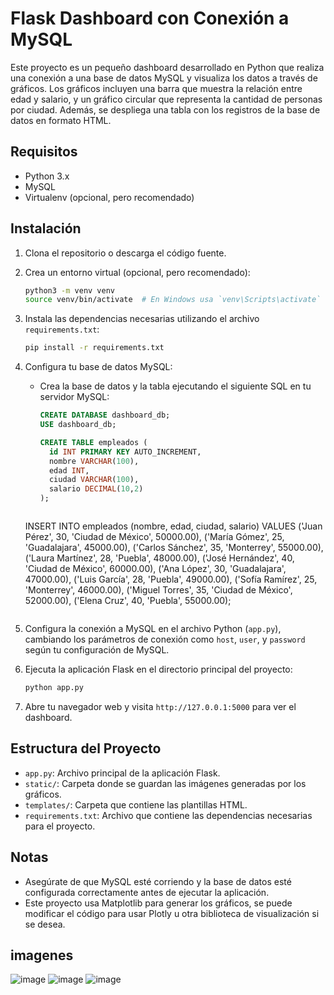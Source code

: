 
# Flask Dashboard con Conexión a MySQL

Este proyecto es un pequeño dashboard desarrollado en Python que realiza una conexión a una base de datos MySQL y visualiza los datos a través de gráficos. Los gráficos incluyen una barra que muestra la relación entre edad y salario, y un gráfico circular que representa la cantidad de personas por ciudad. Además, se despliega una tabla con los registros de la base de datos en formato HTML.

## Requisitos

- Python 3.x
- MySQL
- Virtualenv (opcional, pero recomendado)

## Instalación

1. Clona el repositorio o descarga el código fuente.

2. Crea un entorno virtual (opcional, pero recomendado):

   ```bash
   python3 -m venv venv
   source venv/bin/activate  # En Windows usa `venv\Scripts\activate`
   ```

3. Instala las dependencias necesarias utilizando el archivo `requirements.txt`:

   ```bash
   pip install -r requirements.txt
   ```

4. Configura tu base de datos MySQL:

   - Crea la base de datos y la tabla ejecutando el siguiente SQL en tu servidor MySQL:

     ```sql
     CREATE DATABASE dashboard_db;
     USE dashboard_db;

     CREATE TABLE empleados (
       id INT PRIMARY KEY AUTO_INCREMENT,
       nombre VARCHAR(100),
       edad INT,
       ciudad VARCHAR(100),
       salario DECIMAL(10,2)
     );
     ```
     ```
    INSERT INTO empleados (nombre, edad, ciudad, salario) VALUES
    ('Juan Pérez', 30, 'Ciudad de México', 50000.00),
    ('María Gómez', 25, 'Guadalajara', 45000.00),
    ('Carlos Sánchez', 35, 'Monterrey', 55000.00),
    ('Laura Martínez', 28, 'Puebla', 48000.00),
    ('José Hernández', 40, 'Ciudad de México', 60000.00),
    ('Ana López', 30, 'Guadalajara', 47000.00),
    ('Luis García', 28, 'Puebla', 49000.00),
    ('Sofía Ramírez', 25, 'Monterrey', 46000.00),
    ('Miguel Torres', 35, 'Ciudad de México', 52000.00),
    ('Elena Cruz', 40, 'Puebla', 55000.00);

     ```

5. Configura la conexión a MySQL en el archivo Python (`app.py`), cambiando los parámetros de conexión como `host`, `user`, y `password` según tu configuración de MySQL.

6. Ejecuta la aplicación Flask en el directorio principal del proyecto:

   ```bash
   python app.py
   ```

7. Abre tu navegador web y visita `http://127.0.0.1:5000` para ver el dashboard.

## Estructura del Proyecto

- `app.py`: Archivo principal de la aplicación Flask.
- `static/`: Carpeta donde se guardan las imágenes generadas por los gráficos.
- `templates/`: Carpeta que contiene las plantillas HTML.
- `requirements.txt`: Archivo que contiene las dependencias necesarias para el proyecto.

## Notas

- Asegúrate de que MySQL esté corriendo y la base de datos esté configurada correctamente antes de ejecutar la aplicación.
- Este proyecto usa Matplotlib para generar los gráficos, se puede modificar el código para usar Plotly u otra biblioteca de visualización si se desea.

## imagenes

![image](https://github.com/user-attachments/assets/2a353e7a-9eab-4cda-8277-35c53b345ea1)
![image](https://github.com/user-attachments/assets/6e4c01b2-4604-4e28-8ad6-14464c045695)
![image](https://github.com/user-attachments/assets/dda13b2b-0d74-4c3b-a080-cc77d3161663)




